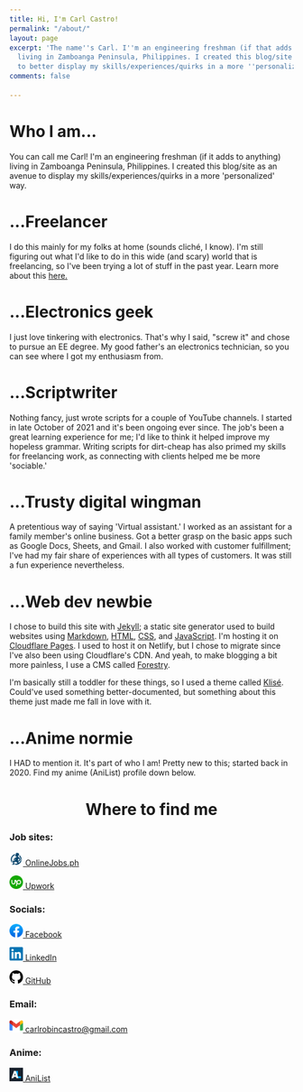 ```yaml
---
title: Hi, I'm Carl Castro!
permalink: "/about/"
layout: page
excerpt: 'The name''s Carl. I''m an engineering freshman (if that adds to anything)
  living in Zamboanga Peninsula, Philippines. I created this blog/site as an avenue
  to better display my skills/experiences/quirks in a more ''personalized'' way. '
comments: false

---
```

# Who I am...

You can call me Carl! I'm an engineering freshman (if it adds to anything) living in Zamboanga Peninsula, Philippines. I created this blog/site as an avenue to display my skills/experiences/quirks in a more 'personalized' way.

# ...Freelancer

I do this mainly for my folks at home (sounds cliché, I know). I'm still figuring out what I'd like to do in this wide (and scary) world that is freelancing, so I've been trying a lot of stuff in the past year. Learn more about this [here.]()

# ...Electronics geek

I just love tinkering with electronics. That's why I said, "screw it" and chose to pursue an EE degree. My good father's an electronics technician, so you can see where I got my enthusiasm from.

# ...Scriptwriter

Nothing fancy, just wrote scripts for a couple of YouTube channels. I started in late October of 2021 and it's been ongoing ever since. The job's been a great learning experience for me; I'd like to think it helped improve my hopeless grammar. Writing scripts for dirt-cheap has also primed my skills for freelancing work, as connecting with clients helped me be more 'sociable.'

# ...Trusty digital wingman

A pretentious way of saying 'Virtual assistant.' I worked as an assistant for a family member's online business. Got a better grasp on the basic apps such as Google Docs, Sheets, and Gmail. I also worked with customer fulfillment; I've had my fair share of experiences with all types of customers. It was still a fun experience nevertheless.

# ...Web dev newbie

I chose to build this site with [Jekyll](https://jekyllrb.com/); a static site generator used to build websites using [Markdown](https://en.wikipedia.org/wiki/Markdown), [HTML](https://developer.mozilla.org/en-US/docs/Web/HTML), [CSS](https://developer.mozilla.org/en-US/docs/Web/css), and [JavaScript](https://developer.mozilla.org/en-US/docs/Web/javascript). I'm hosting it on [Cloudflare Pages](https://pages.cloudflare.com/). I used to host it on Netlify, but I chose to migrate since I've also been using Cloudflare's CDN. And yeah, to make blogging a bit more painless, I use a CMS called [Forestry](https://forestry.io/).

I'm basically still a toddler for these things, so I used a theme called [Klisé](https://github.com/piharpi/jekyll-klise). Could've used something better-documented, but something about this theme just made me fall in love with it.

# ...Anime normie

I HAD to mention it. It's part of who I am! Pretty new to this; started back in 2020. Find my anime (AniList) profile down below.

<h1 style="text-align: center;"> Where to find me </h1>

### Job sites:
<p><img src="/assets/img/about/onlinejobs.png" target="_blank" alt="OnlineJobs.ph" style="width:24px;"/><a href="https://www.onlinejobs.ph/jobseekers/info/1800089"> OnlineJobs.ph</a></p>
<p><img src="/assets/img/about/upwork.png" target="_blank" alt="Upwork" style="width:24px;"/><a href="https://www.upwork.com/freelancers/\~01d8748133df2688d5"> Upwork</a></p>

### Socials:

<p><img src="/assets/img/about/facebook.png" target="_blank" alt="Facebook" style="width:24px;"/><a href="https://www.facebook.com/castro.carl1998/"> Facebook</a></p>
<p><img src="/assets/img/about/linkedin.png" target="_blank" alt="LinkedIn" style="width:24px;"/><a href="https://www.linkedin.com/in/castrocarl1999/"> LinkedIn</a></p>
<p><img src="/assets/img/about/github.png" target="_blank" alt="GitHub" style="width:24px;"/><a href="https://github.com/philippines69"> GitHub</a></p>

### Email:

<p><img src="/assets/img/about/gmail.png" target="_blank" alt="GitHub" style="width:24px;"/><a href="mailto:carlrobincastro@gmail.com"> carlrobincastro@gmail.com</a></p>

### Anime:

<p><img src="/assets/img/about/anilist.png" target="_blank" alt="AniList" style="width:24px;"/><a href="https://anilist.co/user/Rumpelforeskin/"> AniList</a></p>